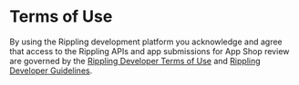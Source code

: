 # Terms of Use

By using the Rippling development platform you acknowledge and agree that access to the Rippling APIs and app submissions for App Shop review are governed by the [Rippling Developer Terms of Use](app.rippling.com/developer/tos) and [Rippling Developer Guidelines](app.rippling.com/developer/guidelines).
